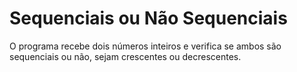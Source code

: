 # Sequenciais ou Não Sequenciais

O programa recebe dois números inteiros e verifica se ambos são sequenciais ou não, sejam crescentes ou decrescentes.
